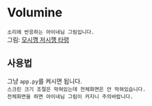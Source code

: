 # Volumine
`소리에 반응하는 아이네님 그림입니다.`<br/>
그림: [모시깽 저시깽 타령](https://www.youtube.com/shorts/gSoJkTFSA7Y)

## 사용법
그냥 `app.py`를 켜시면 됩니다. <br/>
`스크린 크기 조절은 막혀있는데 전체화면은 안 막혀있습니다.` <br>
`전체화면을 하면 아이네님 그림이 커지니 주의바랍니다.`
